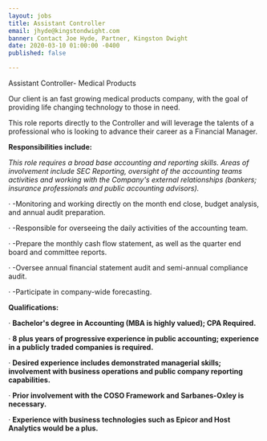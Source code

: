 ```yaml
---
layout: jobs
title: Assistant Controller
email: jhyde@kingstondwight.com
banner: Contact Joe Hyde, Partner, Kingston Dwight
date: 2020-03-10 01:00:00 -0400
published: false

---
```

Assistant Controller- Medical Products

  
 Our client is an fast growing medical products company, with the goal of providing life changing technology to those in need.

This role reports directly to the Controller and will leverage the talents of a professional who is looking to advance their career as a Financial Manager.

**Responsibilities include:**

_This role requires a broad base accounting and reporting skills. Areas of involvement include SEC Reporting, oversight of the accounting teams activities and working with the Company's external relationships (bankers; insurance professionals and public accounting advisors)._

· -Monitoring and working directly on the month end close, budget analysis, and annual audit preparation.

· -Responsible for overseeing the daily activities of the accounting team.

· -Prepare the monthly cash flow statement, as well as the quarter end board and committee reports.

· -Oversee annual financial statement audit and semi-annual compliance audit.

· -Participate in company-wide forecasting.

**Qualifications:**

· **Bachelor's degree in Accounting (MBA is highly valued); CPA Required.**

· **8 plus years of progressive experience in public accounting; experience in a publicly traded companies is required.**

· **Desired experience includes demonstrated managerial skills; involvement with business operations and public company reporting capabilities.**

· **Prior involvement with the COSO Framework and Sarbanes-Oxley is necessary.**

· **Experience with business technologies such as Epicor and Host Analytics would be a plus.**